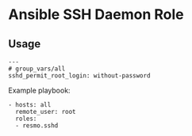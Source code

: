 # Ansible SSH Daemon Role

## Usage

```
---
# group_vars/all
sshd_permit_root_login: without-password
```

Example playbook:
```
- hosts: all
  remote_user: root
  roles:
  - resmo.sshd
